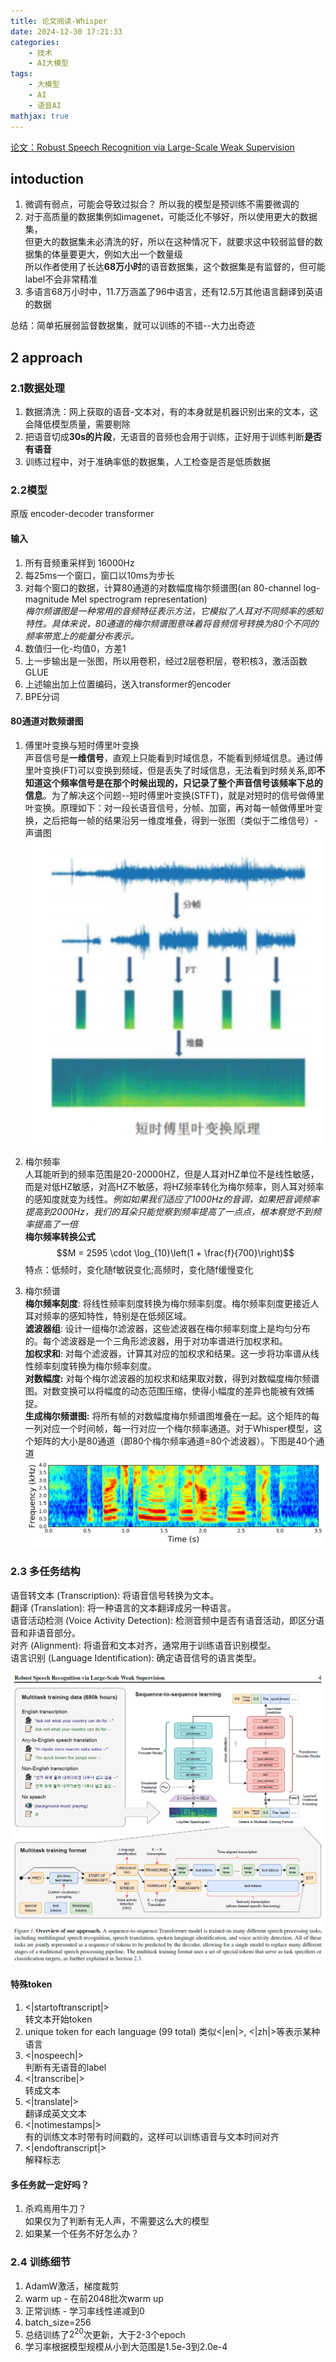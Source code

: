 ```yaml
---
title: 论文阅读-Whisper
date: 2024-12-30 17:21:33
categories: 
    - 技术
    - AI大模型
tags: 
    - 大模型
    - AI
    - 语音AI
mathjax: true
---
```

[论文：Robust Speech Recognition via Large-Scale Weak Supervision](https://arxiv.org/abs/2212.04356)
## intoduction
1. 微调有弱点，可能会导致过拟合？ 所以我的模型是预训练不需要微调的
2. 对于高质量的数据集例如imagenet，可能泛化不够好，所以使用更大的数据集，  
但更大的数据集未必清洗的好，所以在这种情况下，就要求这中较弱监督的数据集的体量要更大，例如大出一个数量级  
所以作者使用了长达**68万小时**的语音数据集，这个数据集是有监督的，但可能label不会非常精准
3. 多语言68万小时中，11.7万涵盖了96中语言，还有12.5万其他语言翻译到英语的数据

总结：简单拓展弱监督数据集，就可以训练的不错--大力出奇迹
<!-- more -->
## 2 approach
### 2.1数据处理
1. 数据清洗：网上获取的语音-文本对，有的本身就是机器识别出来的文本，这会降低模型质量，需要剔除
2. 把语音切成**30s的片段**，无语音的音频也会用于训练，正好用于训练判断**是否有语音**
3. 训练过程中，对于准确率低的数据集，人工检查是否是低质数据

### 2.2模型
原版 encoder-decoder transformer
#### 输入
1. 所有音频重采样到 16000Hz
2. 每25ms一个窗口，窗口以10ms为步长
3. 对每个窗口的数据，计算80通道的对数幅度梅尔频谱图(an 80-channel log-magnitude Mel spectrogram representation)  
*梅尔频谱图是一种常用的音频特征表示方法，它模拟了人耳对不同频率的感知特性。具体来说，80通道的梅尔频谱图意味着将音频信号转换为80个不同的频率带宽上的能量分布表示。*
4. 数值归一化-均值0，方差1
5. 上一步输出是一张图，所以用卷积，经过2层卷积层，卷积核3，激活函数GLUE 
6. 上述输出加上位置编码，送入transformer的encoder
7. BPE分词
#### 80通道对数频谱图
1. 傅里叶变换与短时傅里叶变换  
声音信号是**一维信号**，直观上只能看到时域信息，不能看到频域信息。通过傅里叶变换(FT)可以变换到频域，但是丢失了时域信息，无法看到时频关系,即**不知道这个频率信号是在那个时候出现的，只记录了整个声音信号该频率下总的信息**。为了解决这个问题--短时傅里叶变换(STFT)，就是对短时的信号做傅里叶变换。原理如下：对一段长语音信号，分帧、加窗，再对每一帧做傅里叶变换，之后把每一帧的结果沿另一维度堆叠，得到一张图（类似于二维信号）-声谱图  
![alt text](/image/img_whisper02.png)

2. 梅尔频率  
人耳能听到的频率范围是20-20000HZ，但是人耳对HZ单位不是线性敏感，而是对低HZ敏感，对高HZ不敏感，将HZ频率转化为梅尔频率，则人耳对频率的感知度就变为线性。*例如如果我们适应了1000Hz的音调，如果把音调频率提高到2000Hz，我们的耳朵只能觉察到频率提高了一点点，根本察觉不到频率提高了一倍*  
**梅尔频率转换公式**
$$M = 2595 \cdot \log_{10}\left(1 + \frac{f}{700}\right)$$
特点：低频时，变化随f敏锐变化;高频时，变化随f缓慢变化

3. 梅尔频谱  
**梅尔频率刻度**: 将线性频率刻度转换为梅尔频率刻度。梅尔频率刻度更接近人耳对频率的感知特性，特别是在低频区域。  
**滤波器组**: 设计一组梅尔滤波器，这些滤波器在梅尔频率刻度上是均匀分布的。每个滤波器是一个三角形滤波器，用于对功率谱进行加权求和。  
**加权求和**: 对每个滤波器，计算其对应的加权求和结果。这一步将功率谱从线性频率刻度转换为梅尔频率刻度。  
**对数幅度:** 对每个梅尔滤波器的加权求和结果取对数，得到对数幅度梅尔频谱图。对数变换可以将幅度的动态范围压缩，使得小幅度的差异也能被有效捕捉。  
**生成梅尔频谱图:**
将所有帧的对数幅度梅尔频谱图堆叠在一起。这个矩阵的每一列对应一个时间帧，每一行对应一个梅尔频率通道。对于Whisper模型，这个矩阵的大小是80通道（即80个梅尔频率通道=80个滤波器）。下图是40个通道
![alt text](/image/img_whisper03.png)

### 2.3 多任务结构
语音转文本 (Transcription): 将语音信号转换为文本。  
翻译 (Translation): 将一种语言的文本翻译成另一种语言。  
语音活动检测 (Voice Activity Detection): 检测音频中是否有语音活动，即区分语音和非语音部分。  
对齐 (Alignment): 将语音和文本对齐，通常用于训练语音识别模型。  
语言识别 (Language Identification): 确定语音信号的语言类型。  

![整体模型结构](/image/img_whisper01.png)
#### 特殊token
1. <|startoftranscript|>  
转文本开始token
2. unique token for each language (99 total)
类似<|en|>, <|zh|>等表示某种语言
3. <|nospeech|>  
判断有无语音的label
4. <|transcribe|>  
转成文本
5. <|translate|>  
翻译成英文文本
6. <|notimestamps|>  
有的训练文本时带有时间戳的，这样可以训练语音与文本时间对齐  
7. <|endoftranscript|>   
解释标志
#### 多任务就一定好吗？
1. 杀鸡焉用牛刀？  
如果仅为了判断有无人声，不需要这么大的模型
2. 如果某一个任务不好怎么办？  


### 2.4 训练细节
1. AdamW激活，梯度裁剪
2. warm up - 在前2048批次warm up
3. 正常训练 - 学习率线性递减到0
4. batch_size=256
5. 总结训练了$2^{20}$次更新，大于2-3个epoch
6. 学习率根据模型规模从小到大范围是1.5e-3到2.0e-4
